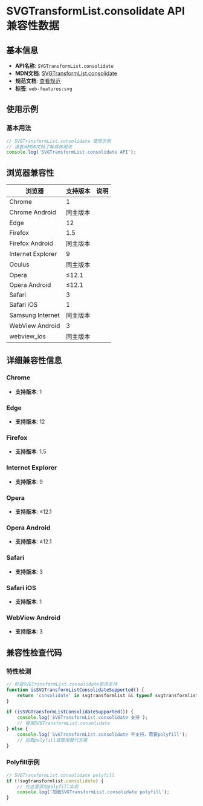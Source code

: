 # SVGTransformList.consolidate API 兼容性数据

## 基本信息

- **API名称**: `SVGTransformList.consolidate`
- **MDN文档**: [SVGTransformList.consolidate](https://developer.mozilla.org/docs/Web/API/SVGTransformList/consolidate)
- **规范文档**: [查看规范](https://svgwg.org/svg2-draft/coords.html#__svg__SVGTransformList__consolidate)
- **标签**: `web-features:svg`

## 使用示例

### 基本用法

```javascript
// SVGTransformList.consolidate 使用示例
// 请查阅MDN文档了解具体用法
console.log('SVGTransformList.consolidate API');
```

## 浏览器兼容性

| 浏览器 | 支持版本 | 说明 |
|--------|----------|------|
| Chrome | 1 |  |
| Chrome Android | 同主版本 |  |
| Edge | 12 |  |
| Firefox | 1.5 |  |
| Firefox Android | 同主版本 |  |
| Internet Explorer | 9 |  |
| Oculus | 同主版本 |  |
| Opera | ≤12.1 |  |
| Opera Android | ≤12.1 |  |
| Safari | 3 |  |
| Safari iOS | 1 |  |
| Samsung Internet | 同主版本 |  |
| WebView Android | 3 |  |
| webview_ios | 同主版本 |  |

## 详细兼容性信息

### Chrome

- **支持版本**: 1

### Edge

- **支持版本**: 12

### Firefox

- **支持版本**: 1.5

### Internet Explorer

- **支持版本**: 9

### Opera

- **支持版本**: ≤12.1

### Opera Android

- **支持版本**: ≤12.1

### Safari

- **支持版本**: 3

### Safari iOS

- **支持版本**: 1

### WebView Android

- **支持版本**: 3

## 兼容性检查代码

### 特性检测

```javascript
// 检查SVGTransformList.consolidate是否支持
function isSVGTransformListConsolidateSupported() {
    return 'consolidate' in svgtransformlist && typeof svgtransformlist.consolidate === 'function';
}

if (isSVGTransformListConsolidateSupported()) {
    console.log('SVGTransformList.consolidate 支持');
    // 使用SVGTransformList.consolidate
} else {
    console.log('SVGTransformList.consolidate 不支持，需要polyfill');
    // 加载polyfill或使用替代方案
}
```

### Polyfill示例

```javascript
// SVGTransformList.consolidate polyfill
if (!svgtransformlist.consolidate) {
    // 在这里添加polyfill实现
    console.log('加载SVGTransformList.consolidate polyfill');
}
```


